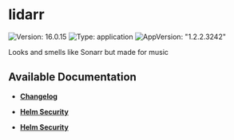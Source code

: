# lidarr

![Version: 16.0.15](https://img.shields.io/badge/Version-16.0.15-informational?style=flat-square) ![Type: application](https://img.shields.io/badge/Type-application-informational?style=flat-square) ![AppVersion: "1.2.2.3242"](https://img.shields.io/badge/AppVersion-"1.2.2.3242"-informational?style=flat-square)

Looks and smells like Sonarr but made for music

## Available Documentation

- [**Changelog**](CHANGELOG)

- [**Helm Security**](container-security)

- [**Helm Security**](helm-security)

